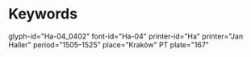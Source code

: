 # Keywords
glyph-id="Ha-04_0402"
font-id="Ha-04"
printer-id="Ha"
printer="Jan Haller"
period="1505–1525"
place="Kraków"
PT plate="167"
